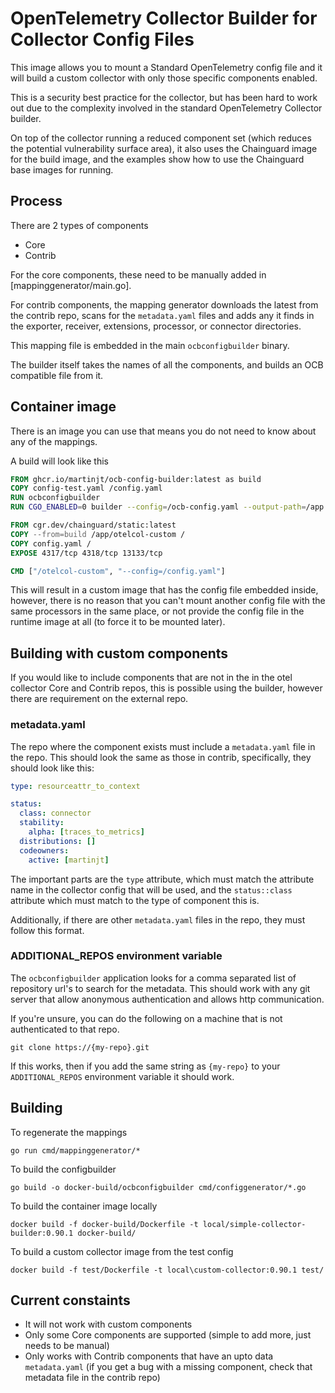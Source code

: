 # OpenTelemetry Collector Builder for Collector Config Files

This image allows you to mount a Standard OpenTelemetry config file and it will build a custom collector with only those specific components enabled.

This is a security best practice for the collector, but has been hard to work out due to the complexity involved in the standard OpenTelemetry Collector builder.

On top of the collector running a reduced component set (which reduces the potential vulnerability surface area), it also uses the Chainguard image for the build image, and the examples show how to use the Chainguard base images for running.

## Process

There are 2 types of components

* Core
* Contrib

For the core components, these need to be manually added in [mappinggenerator/main.go].

For contrib components, the mapping generator downloads the latest from the contrib repo, scans for the `metadata.yaml` files and adds any it finds in the exporter, receiver, extensions, processor, or connector directories.

This mapping file is embedded in the main `ocbconfigbuilder` binary.

The builder itself takes the names of all the components, and builds an OCB compatible file from it.

## Container image

There is an image you can use that means you do not need to know about any of the mappings.

A build will look like this

```dockerfile
FROM ghcr.io/martinjt/ocb-config-builder:latest as build
COPY config-test.yaml /config.yaml
RUN ocbconfigbuilder
RUN CGO_ENABLED=0 builder --config=/ocb-config.yaml --output-path=/app

FROM cgr.dev/chainguard/static:latest
COPY --from=build /app/otelcol-custom /
COPY config.yaml /
EXPOSE 4317/tcp 4318/tcp 13133/tcp

CMD ["/otelcol-custom", "--config=/config.yaml"]
```

This will result in a custom image that has the config file embedded inside, however, there is no reason that you can't mount another config file with the same processors in the same place, or not provide the config file in the runtime image at all (to force it to be mounted later).  

## Building with custom components

If you would like to include components that are not in the in the otel collector Core and Contrib repos, this is possible using the builder, however there are requirement on the external repo.

### metadata.yaml

The repo where the component exists must include a `metadata.yaml` file in the repo. This should look the same as those in contrib, specifically, they should look like this:

```yaml
type: resourceattr_to_context

status:
  class: connector
  stability:
    alpha: [traces_to_metrics]
  distributions: []
  codeowners:
    active: [martinjt]
```

The important parts are the `type` attribute, which must match the attribute name in the collector config that will be used, and the `status::class` attribute which must match to the type of component this is.

Additionally, if there are other `metadata.yaml` files in the repo, they must follow this format.

### ADDITIONAL_REPOS environment variable

The `ocbconfigbuilder` application looks for a comma separated list of repository url's to search for the metadata. This should work with any git server that allow anonymous authentication and allows http communication.

If you're unsure, you can do the following on a machine that is not authenticated to that repo.

```shell
git clone https://{my-repo}.git
```

If this works, then if you add the same string as `{my-repo}` to your `ADDITIONAL_REPOS` environment variable it should work.

## Building

To regenerate the mappings

```shell
go run cmd/mappinggenerator/*
```

To build the configbuilder

```shell
go build -o docker-build/ocbconfigbuilder cmd/configgenerator/*.go
```

To build the container image locally

```shell
docker build -f docker-build/Dockerfile -t local/simple-collector-builder:0.90.1 docker-build/
```

To build a custom collector image from the test config

```shell
docker build -f test/Dockerfile -t local\custom-collector:0.90.1 test/
```

## Current constaints

* It will not work with custom components
* Only some Core components are supported (simple to add more, just needs to be manual)
* Only works with Contrib components that have an upto data `metadata.yaml` (if you get a bug with a missing component, check that metadata file in the contrib repo)